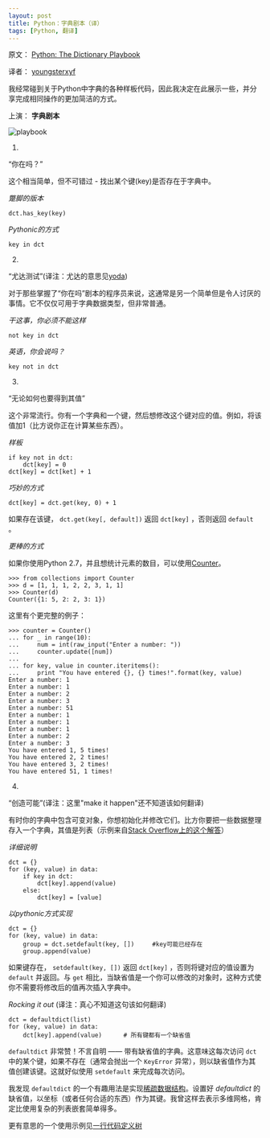 ```yaml
---
layout: post
title: Python：字典剧本（译）
tags: [Python, 翻译]
---
```


原文： [Python: The Dictionary Playbook](http://blog.amir.rachum.com/post/39501813266/python-the-dictionary-playbook)

译者： [youngsterxyf](https://github.com/youngsterxyf)

我经常碰到关于Python中字典的各种样板代码，因此我决定在此展示一些，并分享完成相同操作的更加简洁的方式。

上演： **字典剧本**

![playbook](/assets/pics/The_playbook.png)

1.
“你在吗？”

这个相当简单，但不可错过 - 找出某个键(key)是否存在于字典中。

*蹩脚的版本*

	dct.has_key(key)

*Pythonic的方式*

	key in dct

2.
“尤达测试”(译注：尤达的意思见[yoda](http://en.wikipedia.org/wiki/Yoda))

对于那些掌握了“你在吗”剧本的程序员来说，这通常是另一个简单但是令人讨厌的事情。它不仅仅可用于字典数据类型，但非常普通。

*干这事，你必须不能这样*

	not key in dct

*英语，你会说吗？*

	key not in dct

3.
“无论如何也要得到其值”

这个非常流行。你有一个字典和一个键，然后想修改这个键对应的值。例如，将该值加1（比方说你正在计算某些东西）。

*样板*

	if key not in dct:
		dct[key] = 0
	dct[key] = dct[ket] + 1

*巧妙的方式*

	dct[key] = dct.get(key, 0) + 1

如果存在该键， `dct.get(key[, default])` 返回 `dct[key]` ，否则返回 `default` 。

*更棒的方式*

如果你使用Python 2.7，并且想统计元素的数目，可以使用[Counter](http://docs.python.org/2/library/collections.html#collections.Counter)。

	>>> from collections import Counter
	>>> d = [1, 1, 1, 2, 2, 3, 1, 1]
	>>> Counter(d)
	Counter({1: 5, 2: 2, 3: 1})

这里有个更完整的例子：

	>>> counter = Counter()
	... for _ in range(10):
	...     num = int(raw_input("Enter a number: "))
	...     counter.update([num]) 
	...
	... for key, value in counter.iteritems():
	...     print "You have entered {}, {} times!".format(key, value) 
	Enter a number: 1
	Enter a number: 1
	Enter a number: 2
	Enter a number: 3
	Enter a number: 51
	Enter a number: 1
	Enter a number: 1
	Enter a number: 1
	Enter a number: 2
	Enter a number: 3
	You have entered 1, 5 times!
	You have entered 2, 2 times!
	You have entered 3, 2 times!
	You have entered 51, 1 times!

4.
“创造可能”(译注：这里"make it happen"还不知道该如何翻译)

有时你的字典中包含可变对象，你想初始化并修改它们。比方你要把一些数据整理存入一个字典，其值是列表（示例来自[Stack Overflow上的这个解答](http://stackoverflow.com/questions/3483520/use-cases-for-the-setdefault-dict-method/3483652#3483652)）

*详细说明*

	dct = {}
	for (key, value) in data:
		if key in dct:
			dct[key].append(value)
		else:
			dct[key] = [value]

*以pythonic方式实现*

	dct = {}
	for (key, value) in data:
		group = dct.setdefault(key, []) 	#key可能已经存在
		group.append(value)

如果键存在， `setdefault(key, [])` 返回 `dct[key]` ，否则将键对应的值设置为 `default` 并返回。与 `get` 相比，当缺省值是一个你可以修改的对象时，这种方式使你不需要将修改后的值再次插入字典中。

*Rocking it out* (译注：真心不知道这句该如何翻译)

	dct = defaultdict(list)
	for (key, value) in data:
		dct[key].append(value)		# 所有键都有一个缺省值

`defaultdict` 非常赞！不言自明 —— 带有缺省值的字典。这意味这每次访问 `dct` 中的某个键，如果不存在（通常会抛出一个 `KeyError` 异常），则以缺省值作为其值创建该键。这就好似使用 `setdefault` 来完成每次访问。

我发现 `defaultdict` 的一个有趣用法是实现[稀疏数据结构](http://en.wikipedia.org/wiki/Sparse_matrix)。设置好 *defaultdict* 的缺省值，以坐标（或者任何合适的东西）作为其键。我曾这样去表示多维网格，肯定比使用复杂的列表嵌套简单得多。

更有意思的一个使用示例见[一行代码定义树](https://gist.github.com/2012250)
